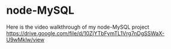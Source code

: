 # node-MySQL

Here is the video walkthrough of my node-MySQL project
https://drive.google.com/file/d/10ZjYTbFymTL1Vrg7nDgSSWaX-U9wMklw/view
